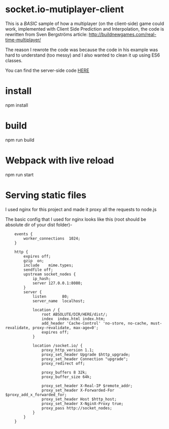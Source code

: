 # socket.io-mutiplayer-client
This is a _BASIC_ sample of how a multiplayer (on the client-side) game could work, implemented with Client Side Prediction and Interpolation, the code is rewritten from Sven Bergströms article: http://buildnewgames.com/real-time-multiplayer/

The reason I rewrote the code was because the code in his example was hard to understand (too messy) and I also wanted to clean it up using ES6 classes.

You can find the server-side code [HERE](https://github.com/emilsivervik/socket.io-mutiplayer-server)

# install 
npm install

# build 
npm run build

# Webpack with live reload
npm run start

# Serving static files
I used nginx for this project and made it proxy all the requests to node.js

The basic config that I used for nginx looks like this (root should be absolute dir of your dist folder)- 

        events {
            worker_connections  1024;
        }

        http {
            expires off;
            gzip  on;
            include    mime.types;	
            sendfile off;	
            upstream socket_nodes {
                ip_hash;
                server 127.0.0.1:8080;
            }
            server {
                listen       80;
                server_name  localhost;
                
                location / {            
                    root ABSOLUTE/DIR/HERE/dist/;		
                    index  index.html index.htm;
                    add_header 'Cache-Control' 'no-store, no-cache, must-revalidate, proxy-revalidate, max-age=0';
                    expires off;
                }
                
                location /socket.io/ {
                    proxy_http_version 1.1;
                    proxy_set_header Upgrade $http_upgrade;
                    proxy_set_header Connection "upgrade";
                    proxy_redirect off;

                    proxy_buffers 8 32k;
                    proxy_buffer_size 64k;

                    proxy_set_header X-Real-IP $remote_addr;
                    proxy_set_header X-Forwarded-For $proxy_add_x_forwarded_for;
                    proxy_set_header Host $http_host;
                    proxy_set_header X-NginX-Proxy true;
                    proxy_pass http://socket_nodes;
                }
            }
        }
